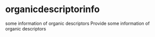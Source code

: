 # organicdescriptorinfo
some information of organic descriptors
Provide some information of organic descriptors

